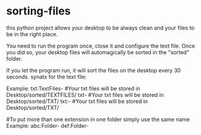 # sorting-files
this python project allows your desktop to be always clean and your files to be in the right place.

You need to run the program once, close it and configure the text file.
Once you did so, your desktop files will automagically be sorted in the "sorted" folder.

If you let the program run, it will sort the files on the desktop every 30 seconds.
synatx for the text file:

[extension]:[foldername]-

Example:
txt:TextFiles- #Your txt files will be stored in Desktop/sorted/TEXTFILES/
txt-           #Your txt files will be stored in Desktop/sorted/TXT/
txt:-          #Your txt files will be stored in Desktop/sorted/TXT/

#To put more than one extension in one folder simply use the same name
Example:
abc:Folder-
def:Folder-
